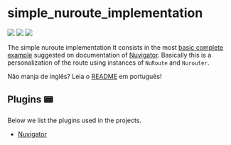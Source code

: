 # simple_nuroute_implementation

![](https://img.shields.io/badge/-dart-blue?style=flat-square&logo=dart)
![](https://img.shields.io/badge/-flutter-blue?style=flat-square&logo=flutter)
![](https://img.shields.io/badge/-Nuvigator-purple?style=flat-square&logo=Nuvigator)

The simple nuroute implementation It consists in the most [basic complete example](https://github.com/nubank/nuvigator#quick-start) suggested on documentation of [Nuvigator](https://github.com/nubank/nuvigator). Basically this is a personalization of the route using instances of `NuRoute` and `Nurouter`.


Não manja de inglês? Leia o [README](https://github.com/Leomhl/nuvigator_examples/blob/master/simple_nuroute_implementation/README_PT.md) em português!

## Plugins 📟

Below we list the plugins used in the projects.

- [Nuvigator](https://github.com/nubank/nuvigator)